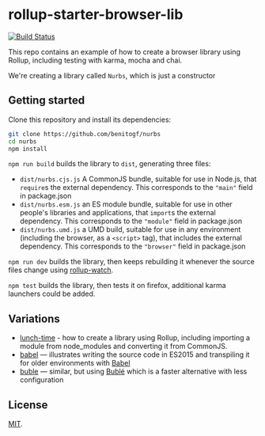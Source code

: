 # rollup-starter-browser-lib

[![Build Status][build-image]][build-url]

[build-url]: https://travis-ci.org/benitogf/nurbs
[build-image]: https://travis-ci.org/benitogf/nurbs.svg?style=flat-square

This repo contains an example of how to create a browser library using Rollup, including testing with karma, mocha and chai.

We're creating a library called `Nurbs`, which is just a constructor

## Getting started

Clone this repository and install its dependencies:

```bash
git clone https://github.com/benitogf/nurbs
cd nurbs
npm install
```

`npm run build` builds the library to `dist`, generating three files:

* `dist/nurbs.cjs.js`
    A CommonJS bundle, suitable for use in Node.js, that `require`s the external dependency. This corresponds to the `"main"` field in package.json
* `dist/nurbs.esm.js`
    an ES module bundle, suitable for use in other people's libraries and applications, that `import`s the external dependency. This corresponds to the `"module"` field in package.json
* `dist/nurbs.umd.js`
    a UMD build, suitable for use in any environment (including the browser, as a `<script>` tag), that includes the external dependency. This corresponds to the `"browser"` field in package.json

`npm run dev` builds the library, then keeps rebuilding it whenever the source files change using [rollup-watch](https://github.com/rollup/rollup-watch).

`npm test` builds the library, then tests it on firefox, additional karma launchers could be added.

## Variations

* [lunch-time](https://github.com/rollup/rollup-starter-lib) - how to create a library using Rollup, including importing a module from node_modules and converting it from CommonJS.
* [babel](https://github.com/rollup/rollup-starter-lib/tree/babel) — illustrates writing the source code in ES2015 and transpiling it for older environments with [Babel](https://babeljs.io/)
* [buble](https://github.com/rollup/rollup-starter-lib/tree/buble) — similar, but using [Bublé](https://buble.surge.sh/) which is a faster alternative with less configuration



## License

[MIT](LICENSE).
